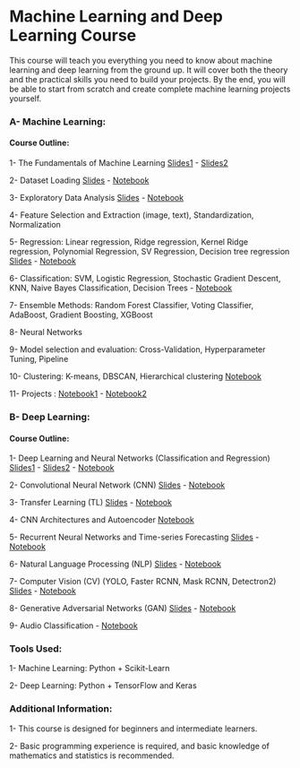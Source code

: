 # Machine Learning and Deep Learning Course

This course will teach you everything you need to know about machine learning and deep learning from the ground up. It will cover both the theory and the practical skills you need to build your projects. By the end, you will be able to start from scratch and create complete machine learning projects yourself.

### A- Machine Learning:

#### Course Outline:
1- The Fundamentals of Machine Learning [Slides1](ML_Slides/The_Fundamentals_of_Machine_Learning_1.pdf) - [Slides2](ML_Slides/The_Fundamentals_of_Machine_Learning_2.pdf)

2- Dataset Loading [Slides](ML_Slides/Dataset_Loading.pdf) - [Notebook]()

3- Exploratory Data Analysis [Slides](ML_Slides/Data_Preprocessing_and_Feature_Selection.pdf) - [Notebook]()

4- Feature Selection and Extraction (image, text), Standardization, Normalization

5- Regression: Linear regression, Ridge regression, Kernel Ridge regression, Polynomial Regression, SV Regression, Decision tree regression [Slides](ML_Slides/Machine_Learning_Algorithms.pdf) - [Notebook]()

6- Classification: SVM, Logistic Regression, Stochastic Gradient Descent, KNN, Naive Bayes Classification, Decision Trees - [Notebook]()

7- Ensemble Methods: Random Forest Classifier, Voting Classifier, AdaBoost, Gradient Boosting, XGBoost

8- Neural Networks

9- Model selection and evaluation: Cross-Validation, Hyperparameter Tuning, Pipeline

10- Clustering: K-means, DBSCAN, Hierarchical clustering [Notebook]()

11- Projects : [Notebook1]() - [Notebook2]()

### B- Deep Learning:

#### Course Outline:
1- Deep Learning and Neural Networks (Classification and Regression) [Slides1](DL_Slides/NN_1.pdf) - [Slides2](DL_Slides/NN_2.pdf) - [Notebook]()

2- Convolutional Neural Network (CNN) [Slides](DL_Slides/CNN.pdf) - [Notebook]()

3- Transfer Learning (TL) [Slides](DL_Slides/Transfer_learning.pdf) - [Notebook]()

4- CNN Architectures and Autoencoder [Notebook]()

5- Recurrent Neural Networks and Time-series Forecasting [Slides](DL_Slides/RNN_and_Time_Series_Forecasting.pdf) - [Notebook]()

6- Natural Language Processing (NLP) [Slides](DL_Slides/NLP.pdf) - [Notebook]()

7- Computer Vision (CV) (YOLO, Faster RCNN, Mask RCNN, Detectron2) [Slides](DL_Slides/Object_Detection_and_Instance_Segmentation.pdf) - [Notebook]()

8- Generative Adversarial Networks (GAN) [Slides](DL_Slides/GAN.pdf) - [Notebook]()

9- Audio Classification - [Notebook]()


### Tools Used:
1- Machine Learning: Python + Scikit-Learn

2- Deep Learning: Python + TensorFlow and Keras

### Additional Information:
1- This course is designed for beginners and intermediate learners.

2- Basic programming experience is required, and basic knowledge of mathematics and statistics is recommended.
